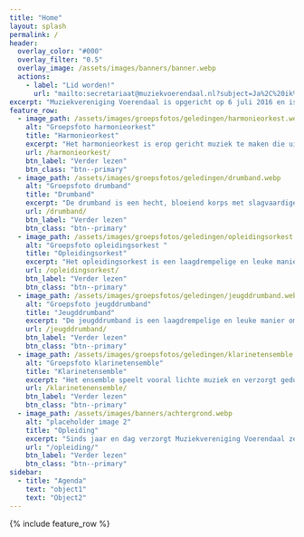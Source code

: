 ```yaml
---
title: "Home"
layout: splash
permalink: /
header:
  overlay_color: "#000"
  overlay_filter: "0.5"
  overlay_image: /assets/images/banners/banner.webp
  actions:
    - label: "Lid worden!"
      url: "mailto:secretariaat@muziekvoerendaal.nl?subject=Ja%2C%20ik%20wil%20lid%20worden!&body=Beste%20Secretaris%2C%0A%0AIk%20ben%20zo%20enthausiast%20geworden%20van%20de%20website%20dat%20ik%20mij%20meteen%20lid%20wil%20maken.%20Ik%20speel%20%7Binstument%7D%20en%20wil%20mij%20graag%20bij%20%7Bgelediging%7D%20aansluiten.%0A%0AMet%20vriendelijke%20groet%2C%0A%0A%7Bvoornaam%20achternaam%7D"
excerpt: "Muziekvereniging Voerendaal is opgericht op 6 juli 2016 en is ontstaan door een fusie van twee Voerendaalse harmonieën: Harmonie Sint David, opgericht in 1907, en Harmonie Sint Joseph, opgericht in 1918."
feature_row:
  - image_path: /assets/images/groepsfotos/geledingen/harmonieorkest.webp
    alt: "Groepsfoto harmonieorkest"
    title: "Harmonieorkest"
    excerpt: "Het harmonieorkest is erop gericht muziek te maken die uitdagend is voor de muzikanten en bovendien met plezier kan worden gespeeld."
    url: /harmonieorkest/
    btn_label: "Verder lezen"
    btn_class: "btn--primary"
  - image_path: /assets/images/groepsfotos/geledingen/drumband.webp
    alt: "Groepsfoto drumband"
    title: "Drumband"
    excerpt: "De drumband is een hecht, bloeiend korps met slagvaardige leden. Het is een melodische slagwerkgroep wat ook nog “traditioneel” doet marcheren."
    url: /drumband/
    btn_label: "Verder lezen"
    btn_class: "btn--primary"
  - image_path: /assets/images/groepsfotos/geledingen/opleidingsorkest.webp
    alt: "Groepsfoto opleidingsorkest "
    title: "Opleidingsorkest"
    excerpt: "Het opleidingsorkest is een laagdrempelige en leuke manier om samen muziek te leren maken en bereid de leerling voor op de latere doorstroming naar het harmonieorkest."
    url: /opleidingsorkest/
    btn_label: "Verder lezen"
    btn_class: "btn--primary"
  - image_path: /assets/images/groepsfotos/geledingen/jeugddrumband.webp
    alt: "Groepsfoto jeugddrumband"
    title: "Jeugddrumband"
    excerpt: "De jeugddrumband is een laagdrempelige en leuke manier om samen muziek te leren maken en bereid de leerling voor op de latere doorstroming naar de drumband."
    url: /jeugddrumband/
    btn_label: "Verder lezen"
    btn_class: "btn--primary"
  - image_path: /assets/images/groepsfotos/geledingen/klarinetensemble.webp
    alt: "Groepsfoto klarinetensemble"
    title: "Klarinetensemble"
    excerpt: "Het ensemble speelt vooral lichte muziek en verzorgt gedurende het jaar meerdere uitvoeringen, vaak op uitnodiging en bij bijzondere gelegenheden."
    url: /klarinetenensemble/
    btn_label: "Verder lezen"
    btn_class: "btn--primary"
  - image_path: /assets/images/banners/achtergrond.webp
    alt: "placeholder image 2"
    title: "Opleiding"
    excerpt: "Sinds jaar en dag verzorgt Muziekvereniging Voerendaal zelf het muziekonderwijs. Lees verder om te ontdekken welk Muziekonderwijs wij aanbieden."
    url: "/opleiding/"
    btn_label: "Verder lezen"
    btn_class: "btn--primary"
sidebar:
  - title: "Agenda"
    text: "object1"
    text: "Object2"
---
```


{% include feature_row %}